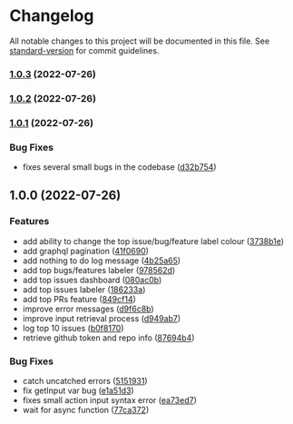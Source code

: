 # Changelog

All notable changes to this project will be documented in this file. See [standard-version](https://github.com/conventional-changelog/standard-version) for commit guidelines.

### [1.0.3](https://github.com/actions/typescript-action/compare/v1.0.2...v1.0.3) (2022-07-26)

### [1.0.2](https://github.com/actions/typescript-action/compare/v1.0.1...v1.0.2) (2022-07-26)

### [1.0.1](https://github.com/actions/typescript-action/compare/v1.0.0...v1.0.1) (2022-07-26)


### Bug Fixes

* fixes several small bugs in the codebase ([d32b754](https://github.com/actions/typescript-action/commit/d32b7549998719bb6dafc0db0783b67d037cfb37))

## 1.0.0 (2022-07-26)


### Features

* add ability to change the top issue/bug/feature label colour ([3738b1e](https://github.com/actions/typescript-action/commit/3738b1e1cf0e11f550276e7595b77020f779bb79))
* add graphql pagination ([41f0690](https://github.com/actions/typescript-action/commit/41f06901a8c596fb6bcbcff49ea87139f924476c))
* add nothing to do log message ([4b25a65](https://github.com/actions/typescript-action/commit/4b25a65a7cd756db5fb97ebf4a7c98a3b3378465))
* add top bugs/features labeler ([978562d](https://github.com/actions/typescript-action/commit/978562dd6735312c2766bb8b72f47b9638063d33))
* add top issues dashboard ([080ac0b](https://github.com/actions/typescript-action/commit/080ac0ba05803615874a673ed2051bd24d135fe9))
* add top issues labeler ([186233a](https://github.com/actions/typescript-action/commit/186233a1ff4c36aa9310e966837ec311c1e6ca9f))
* add top PRs feature ([849cf14](https://github.com/actions/typescript-action/commit/849cf148a5489eba7741ffbc48d837c3541092c7))
* improve error messages ([d9f6c8b](https://github.com/actions/typescript-action/commit/d9f6c8be6ebaabab132ab325022f9104a50ef157))
* improve input retrieval process ([d949ab7](https://github.com/actions/typescript-action/commit/d949ab7284fa932ba951e5115e4a8f514fe0c4ce))
* log top 10 issues ([b0f8170](https://github.com/actions/typescript-action/commit/b0f81708fcdc221589fc0c8191dcce6fa7e825b5))
* retrieve github token and repo info ([87694b4](https://github.com/actions/typescript-action/commit/87694b458d657cb1cb3a13e0f7ca0e43eb660e1f))


### Bug Fixes

* catch uncatched errors ([5151931](https://github.com/actions/typescript-action/commit/5151931d2e65dc353e0cf0fa93561134b8ece5fb))
* fix getInput var bug ([e1a51d3](https://github.com/actions/typescript-action/commit/e1a51d3144e90a12f40d8255a9fb7c2567869525))
* fixes small action input syntax error ([ea73ed7](https://github.com/actions/typescript-action/commit/ea73ed71544d7f76d4cc7e069f15977939848b59))
* wait for async function ([77ca372](https://github.com/actions/typescript-action/commit/77ca372b1c1ad6b00bdc759be28629e3fca617ee))
